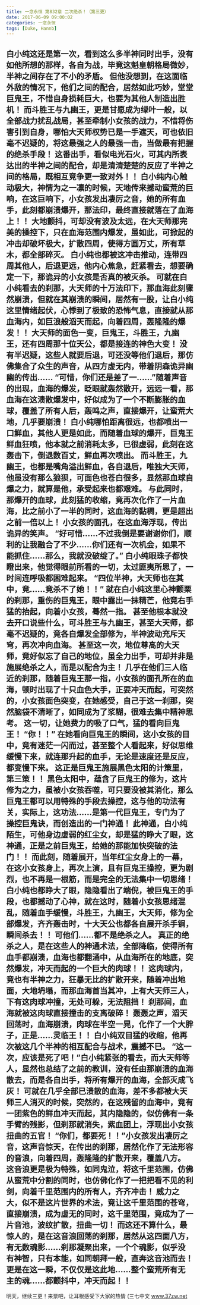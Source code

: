 ```yaml
---
title: 一念永恒 第832章 二次绝杀！（第三更）
date: 2017-06-09 09:00:02
categories: 一念永恒
tags: [Duke, Hannb]
---
```


白小纯这还是第一次，看到这么多半神同时出手，没有如他所想的那样，各自为战，毕竟这魁皇朝格局微妙，半神之间存在了不小的矛盾。
但他没想到，在这面临外敌的情况下，他们之间的配合，居然如此巧妙，堂堂巨鬼王，不惜自身损耗巨大，也要为其他人制造出胜机！
而斗胜王与九幽王，更是甘愿成为绿叶一般，以全部战力扰乱战局，甚至牵制小女孩的战力，不惜将伤害引到自身，哪怕大天师权势已是一手遮天，可也依旧毫不迟疑的，将这最强之人的最强一击，当做最有把握的绝杀手段！
这番出手，看似电光石火，可其内所表达出的半神之间的配合，却是清清楚楚的反应了半神之间的格局，既相互竞争更一致对外！！
白小纯内心触动极大，神情为之一凛的时候，天地传来撼动蛮荒的巨响，在这巨响下，小女孩发出凄厉之音，她的所有血手，此刻都崩溃爆开，那法印，最终直接就落在了血海上！！
大地颤抖，可却没有波及太远，在大天师那完美的操控下，只在血海范围内爆发，虽如此，可掀起的冲击却破坏极大，扩散四周，使得方圆万丈，所有草木，都全部碎灭。
白小纯也都被这冲击推动，连带四周其他人，后退更远，他内心焦急，赶紧看去，想要确定一下，那诡异的小女孩是否真的被灭杀。
可就在白小纯看去的刹那，大天师的十万法印下，那血海此刻骤然崩溃，但就在其崩溃的瞬间，居然有一股，让白小纯这里情绪起伏，心悸到了极致的恐怖气息，直接就从那血海内，如巨浪般滔天而起，向着四周，轰隆隆的爆发！！
大天师的面色一变，巨鬼王，斗胜王，九幽王，还有四周那十位天公，都是接连的神色大变！
没有半迟疑，这些人就要后退，可还没等他们退后，那仿佛集合了众生的声音，从四方虚无内，带着阴森诡异幽幽的传出……
“可惜，你们还是差了一……”随着声音的出现，血海的爆发，眨眼就轰然散开，远远一看，那血海在这溃散爆发中，好似成为了一个不断膨胀的血球，覆盖了所有人后，轰鸣之声，直接爆开，让蛮荒大地，几乎要崩溃！
白小纯哪怕距离很远，也都喷出一口鲜血，其他人更是如此，而随着血球的爆开，巨鬼王鲜血狂喷，他本就之前消耗太多，已很虚弱，此刻在这轰击下，倒退数百丈，鲜血再次喷出。
而斗胜王，九幽王，也都是嘴角溢出鲜血，各自退后，唯独大天师，他虽没有那么狼狈，可面色也苍白很多，显然那血球自爆之力，就算是他，承受起来也都艰难。
与此同时，那爆开的血球，此刻猛的收缩，竟再次化作了一片血海，比之前小了一半的同时，这血海的黏稠，更是超出之前一倍以上！
小女孩的面孔，在这血海浮现，传出诡异的笑声。
“好可惜……不过我倒是要谢谢你们，顺利的让我融合了不少……你们还有一次机会，如果不能抓住……那么，我就没破绽了。”
白小纯眼珠子都快瞪出来，他觉得眼前所看的一切，太过匪夷所思了，一时间连呼吸都困难起来。
“四位半神，大天师也在其中，竟……竟杀不了她！！”
就在白小纯这里心神颤栗的刹那，重伤的巨鬼王，眼中露出一抹精芒，他竟右手猛的抬起，向着小女孩，蓦然一指。
甚至他根本就没去开口说些什么，可斗胜王与九幽王，甚至大天师，都毫不迟疑的，竟各自爆发全部修为，半神波动充斥天穹，再次冲向血海。
甚至这一次，地位尊高的大天师，竟好似忘了自己的地位，虽全力出手，可却并非是施展绝杀之人，而是以配合为主！
几乎在他们三人临近的刹那，随着巨鬼王那一指，小女孩的面孔所在的血海，顿时出现了十只血色大手，正要冲天而起，可突然的，小女孩面色突变，在她感受，自己于这一刹那，突然脑袋不清晰了，如同成为了浆糊，很难去集中精神思考。
这一切，让她费力的吸了口气，猛的看向巨鬼王！
“你！！”
在她看向巨鬼王的瞬间，这小女孩的目中，竟有迷茫一闪而过，甚至整个人看起来，好似思维缓慢下来，就连那升起的血手，无论是速度还是反应，都变慢下来。
这正是巨鬼王施展黑色太阳的计策里，第三策！！
黑色太阳中，蕴含了巨鬼王的修为，这片修为之力，虽被小女孩吞噬，可只要没被其消化，那么巨鬼王都可以用特殊的手段去操控，这与他的功法有关，实际上，这功法……是第一代巨鬼王，专门为了操控巨鬼诀，而创造出的一门神通！
此神通，白小纯陌生，可他身边虚弱的红尘女，却是猛的睁大了眼，这神通，正是之前巨鬼王，给她的那能加快突破的法门！！
而此刻，随着展开，当年红尘女身上的一幕，在这小女孩身上，再次上演，且有巨鬼王操控，更为剧烈，也不再是一根筋，而是完全的无法集中一切思绪！
白小纯也都睁大了眼，隐隐看出了端倪，被巨鬼王的手段，也都撼动了心神，就在这时，随着小女孩思绪混乱，随着血手缓慢，斗胜王，九幽王，大天师，修为全部爆发，齐齐轰击时，十大天公也都各自展开杀手锏，瞬间杀去！！
可他们……都不是绝杀之人。
真正的绝杀之人，是在这些人的神通术法，全部降临，使得所有血手都崩溃，血海也都翻涌中，从血海所在的地底，突然爆发，冲天而起的一个巨大的肉球！！
这肉球内，竟也有半神之力，狂暴无比的扩散开来，随着冲出地面，大地坍塌，而那血海首当其冲，上有大天师三人，下有这肉球冲撞，无处可躲，无法阻挡！
刹那间，血海就被这肉球直接撞击的支离破碎！
轰轰之声，滔天回荡时，血海崩溃，肉球在半空一晃，化作了一个大胖子，正是……灵临王！！
白小纯双目猛的收缩，他再次被这几个半神的相互配合与战术，震撼不已。
“这一次，应该是死了吧！”白小纯紧张的看去，而大天师等人，显然也总结了之前的教训，没有任由那崩溃的血海散去，而是各自出手，将所有爆开的血海，全部灭成飞灰！
可就在几乎全部已溃散的血海，差不多都被大天师三人消灭的时候，突然的，在这残留的血海中，竟有一团紫色的鲜血冲天而起，其内隐隐的，似仿佛有一条手臂的残影，但刹那就消失，紫血团上，浮现出小女孩扭曲的五官！
“你们，都要死！！”小女孩发出凄厉之音，这声音惊天，在传出的刹那，居然化作了无法形容的音浪，向着四周，轰隆隆的扩散开来，覆盖八方。
这音浪更是极为特殊，如同鬼泣，将这千里范围，仿佛从蛮荒中分割的同时，也仿佛化作了一把把看不见的利剑，向着千里范围内的所有人，齐齐冲击！
威力之大，似不是这片世界的术法，竟让这千里范围的苍穹，直接崩溃，成为虚无的同时，这千里范围，竟成为了一片音池，波纹扩散，扭曲一切！
而这还不算什么，最惊人的，是在这音浪回荡的刹那，居然从这四面八方，有无数魂影……刹那凝聚出来，一个个魂影，似乎没有神智，只有本能，如同朝拜一般，直奔这音池而去！
更是在这一瞬，不仅仅是这此地……整个蛮荒所有无主的魂……都颤抖中，冲天而起！！
-----
明天，继续三更！来票吧，让耳根感受下大家的热情
(三七中文 www.37zw.net